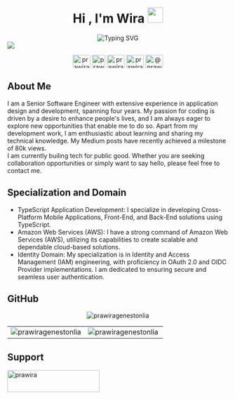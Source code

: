 <h1 align="center"><b>Hi , I'm Wira </b><img src="https://media.giphy.com/media/hvRJCLFzcasrR4ia7z/giphy.gif" width="35"></h1>

<div align="center">
<img src="https://readme-typing-svg.demolab.com?font=Monospaces&weight=500&size=18&duration=3000&pause=500&color=2477F7&center=true&vCenter=true&multiline=true&width=435&height=36&lines=Senior+Software+Engineer;TypeScript+Specialist;Problem+Solver" alt="Typing SVG" />
</div>

<img src="https://user-images.githubusercontent.com/73097560/115834477-dbab4500-a447-11eb-908a-139a6edaec5c.gif">

<!-- <p align="left"> <img src="https://komarev.com/ghpvc/?username=prawiragenestonlia&label=Profile%20views&color=0e75b6&style=flat" alt="prawiragenestonlia" /> </p> -->

<p align="center">
<a href="https://twitter.com/prawirapeacee" target="blank"><img align="center" src="https://raw.githubusercontent.com/rahuldkjain/github-profile-readme-generator/master/src/images/icons/Social/twitter.svg" alt="prawirapeacee" height="30" width="40" /></a>
<a href="https://www.threads.net/@prawira.g_" target="blank"><img align="center" src="https://seeklogo.com/images/T/threads-by-instagram-logo-20008C5295-seeklogo.com.png" alt="prawira.g_" height="30" width="30" /></a>
<a href="https://linkedin.com/in/prawira-genestonlia" target="blank"><img align="center" src="https://raw.githubusercontent.com/rahuldkjain/github-profile-readme-generator/master/src/images/icons/Social/linked-in-alt.svg" alt="prawira-genestonlia" height="30" width="40" /></a>
<a href="https://instagram.com/prawira.g_" target="blank"><img align="center" src="https://raw.githubusercontent.com/rahuldkjain/github-profile-readme-generator/master/src/images/icons/Social/instagram.svg" alt="prawira.g_" height="30" width="40" /></a>
<a href="https://medium.com/@prawira" target="blank"><img align="center" src="https://raw.githubusercontent.com/rahuldkjain/github-profile-readme-generator/master/src/images/icons/Social/medium.svg" alt="@prawira" height="30" width="40" /></a>
</p>

<h2>About Me</h2>
I am a Senior Software Engineer with extensive experience in application design and development, spanning four years. My passion for coding is driven by a desire to enhance people's lives, and I am always eager to explore new opportunities that enable me to do so. Apart from my development work, I am enthusiastic about learning and sharing my technical knowledge. My Medium posts have recently achieved a milestone of 80k views. 
<br>
I am currently builing tech for public good. Whether you are seeking collaboration opportunities or simply want to say hello, please feel free to contact me.

<h2>Specialization and Domain</h2>
<ul>
 <li>TypeScript Application Development: I specialize in developing Cross-Platform Mobile Applications, Front-End, and Back-End solutions using TypeScript.</li>
 <li>Amazon Web Services (AWS): I have a strong command of Amazon Web Services (AWS), utilizing its capabilities to create scalable and dependable cloud-based solutions.</li>
 <li>Identity Domain: My specialization is in Identity and Access Management (IAM) engineering, with proficiency in OAuth 2.0 and OIDC Provider implementations. I am dedicated to ensuring secure and seamless user authentication.</li>
</ul>

<!-- <h2>Features</h2>
Text Here -->

<!-- <div>
<p><img align="left" src="https://github-readme-stats.vercel.app/api/pin/?username=PrawiraGenestonlia&repo=create-express-typescript-application&theme=github_dark" alt="prawiragenestonlia" /></p> 
</div> -->

<h2>GitHub</h2>
<div align="center" >
<img src="https://github-readme-streak-stats.herokuapp.com/?user=prawiragenestonlia&theme=github_dark" alt="prawiragenestonlia" />
</div>

<table align="center" border="0">
 <tr>
    <td><img align="center" src="https://github-readme-stats.vercel.app/api?username=prawiragenestonlia&show_icons=true&locale=en&theme=github_dark" alt="prawiragenestonlia" /></td>
    <td><img align="left" src="https://github-readme-stats.vercel.app/api/top-langs?username=prawiragenestonlia&show_icons=true&locale=en&layout=compact&theme=github_dark" alt="prawiragenestonlia" /></td>
 </tr>
</table>

<!-- <a href="https://github.com/ryo-ma/github-profile-trophy"><img src="https://github-profile-trophy.vercel.app/?username=prawiragenestonlia" alt="prawiragenestonlia" /> -->

<h2>Support</h2>
<p><a href="https://ko-fi.com/prawira"> <img align="left" src="https://cdn.ko-fi.com/cdn/kofi3.png?v=3" height="50" width="210" alt="prawira" /></a></p>
